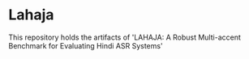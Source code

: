 # Lahaja
This repository holds the artifacts of 'LAHAJA: A Robust Multi-accent Benchmark for Evaluating Hindi ASR Systems'
